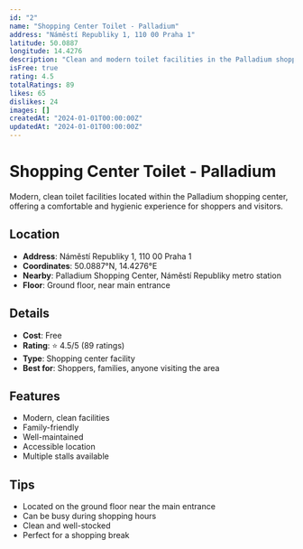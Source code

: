 ```yaml
---
id: "2"
name: "Shopping Center Toilet - Palladium"
address: "Náměstí Republiky 1, 110 00 Praha 1"
latitude: 50.0887
longitude: 14.4276
description: "Clean and modern toilet facilities in the Palladium shopping center."
isFree: true
rating: 4.5
totalRatings: 89
likes: 65
dislikes: 24
images: []
createdAt: "2024-01-01T00:00:00Z"
updatedAt: "2024-01-01T00:00:00Z"
---
```


# Shopping Center Toilet - Palladium

Modern, clean toilet facilities located within the Palladium shopping center, offering a comfortable and hygienic experience for shoppers and visitors.

## Location

- **Address**: Náměstí Republiky 1, 110 00 Praha 1
- **Coordinates**: 50.0887°N, 14.4276°E
- **Nearby**: Palladium Shopping Center, Náměstí Republiky metro station
- **Floor**: Ground floor, near main entrance

## Details

- **Cost**: Free
- **Rating**: ⭐ 4.5/5 (89 ratings)
- **Type**: Shopping center facility
- **Best for**: Shoppers, families, anyone visiting the area

## Features

- Modern, clean facilities
- Family-friendly
- Well-maintained
- Accessible location
- Multiple stalls available

## Tips

- Located on the ground floor near the main entrance
- Can be busy during shopping hours
- Clean and well-stocked
- Perfect for a shopping break
